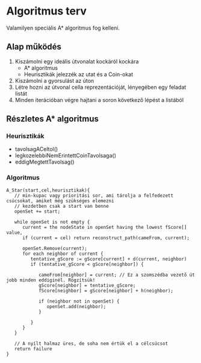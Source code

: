 # Algoritmus terv

Valamilyen speciális A* algoritmus fog kelleni.

## Alap működés

1. Kiszámolni egy ideális útvonalat kockáról kockára
    - A* algoritmus
    - Heurisztikák jelezzék az utat és a Coin-okat
2. Kiszámolni a gyorsulást az úton
3. Létre hozni az útvonal cella reprezentációját, lényegében egy feladat listát
4. Minden iterációban végre hajtani a soron következő lépést a listából

## Részletes A* algoritmus

### Heurisztikák

- tavolsagACeltol()
- legkozelebbiNemErintettCoinTavolsaga()
- eddigMegtettTavolsag()

### Algoritmus

```
A_Star(start,cel,heurisztikak){
   // min-kupac vagy prioritási sor, ami tárolja a felfedezett csúcsokat, amiket még szükséges elemezni
   // kezdetben csak a start van benne
   openSet += start;
   
   while openSet is not empty {
      current = the nodeState in openSet having the lowest fScore[] value,
      if (current = cel) return reconstruct_path(cameFrom, current);
      
      openSet.Remove(current);
      for each neighbor of current {
         tentative_gScore := gScore[current] + d(current, neighbor)
         if (tentative_gScore < gScore[neighbor]) {
                    
            cameFrom[neighbor] = current; // Ez a szomszédba vezető út jobb minden eddiginél. Rögzítsük!
            gScore[neighbor] = tentative_gScore;
            fScore[neighbor] = gScore[neighbor] + h(neighbor);
            
            if (neighbor not in openSet) {
               openSet.add(neighbor);
            }
            
         }
      }
   }
   
   // A nyílt halmaz üres, de soha nem értük el a célcsúcsot
   return failure
}
```